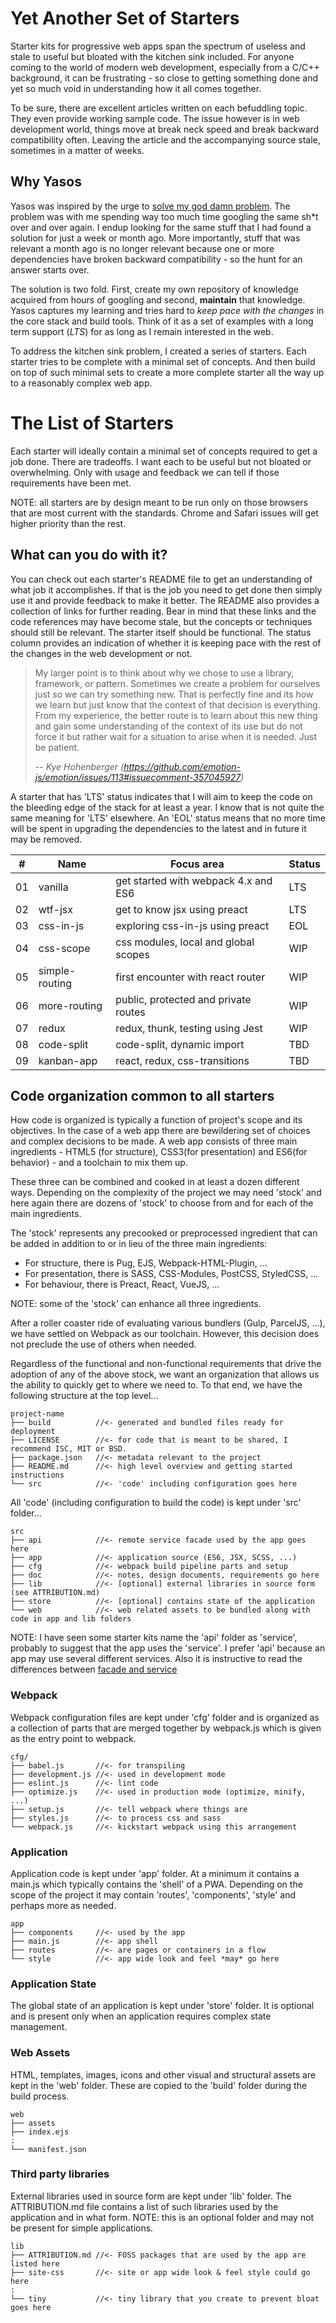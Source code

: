 Yet Another Set of Starters
===========================
Starter kits for progressive web apps span the spectrum of useless and stale to useful but bloated with the kitchen sink included. For anyone coming to the world of modern web development, especially from a C/C++ background, it can be frustrating - so close to getting something done and yet so much void in understanding how it all comes together.

To be sure, there are excellent articles written on each befuddling topic. They even provide working sample code. The issue however is in web development world, things move at break neck speed and break backward compatibility often. Leaving the article and the accompanying source stale, sometimes in a matter of weeks.

Why Yasos
---------
Yasos was inspired by the urge to [solve my god damn problem](https://mxstbr.blog/2017/02/creating-open-source-projects/). The problem was with me spending way too much time googling the same sh\*t over and over again. I endup looking for the same stuff that I had found a solution for just a week or month ago. More importantly, stuff that was relevant a month ago is no longer relevant because one or more dependencies have broken backward compatibility - so the hunt for an answer starts over.

The solution is two fold. First, create my own repository of knowledge acquired from hours of googling and second, **maintain** that knowledge. Yasos captures my learning and tries hard to *keep pace with the changes* in the core stack and build tools. Think of it as a set of examples with a long term support (*LTS*) for as long as I remain interested in the web.

To address the kitchen sink problem, I created a series of starters. Each starter tries to be complete with a minimal set of concepts. And then build on top of such minimal sets to create a more complete starter all the way up to a reasonably complex web app.

The List of Starters
====================
Each starter will ideally contain a minimal set of concepts required to get a job done. There are tradeoffs. I want each to be useful but not bloated or overwhelming. Only with usage and feedback we can tell if those requirements have been met.

NOTE: all starters are by design meant to be run only on those browsers that are most current with the standards. Chrome and Safari issues will get higher priority than the rest.

What can you do with it?
------------------------
You can check out each starter's README file to get an understanding of what job it accomplishes. If that is the job you need to get done then simply use it and provide feedback to make it better. The README also provides a collection of links for further reading. Bear in mind that these links and the code references may have become stale, but the concepts or techniques should still be relevant. The starter itself should be functional. The status column provides an indication of whether it is keeping pace with the rest of the changes in the web development or not.

> My larger point is to think about why we chose to use a library, framework,
> or pattern. Sometimes we create a problem for ourselves just so we can try
> something new. That is perfectly fine and its how we learn but just know that
> the context of that decision is everything. From my experience, the better
> route is to learn about this new thing and gain some understanding of the
> context of its use but do not force it but rather wait for a situation to
> arise when it is needed. Just be patient.
>
> -- <cite>Kye Hohenberger (https://github.com/emotion-js/emotion/issues/113#issuecomment-357045927)</cite>

A starter that has 'LTS' status indicates that I will aim to keep the code on the bleeding edge of the stack for at least a year. I know that is not quite the same meaning for 'LTS' elsewhere. An 'EOL' status means that no more time will be spent in upgrading the dependencies to the latest and in future it may be removed.

| #  | Name           | Focus area                                     | Status |
|----|----------------|------------------------------------------------|--------|
| 01 | vanilla        | get started with webpack 4.x and ES6           | LTS    |
| 02 | wtf-jsx        | get to know jsx using preact                   | LTS    |
| 03 | css-in-js      | exploring css-in-js using preact               | EOL    |
| 04 | css-scope      | css modules, local and global scopes           | WIP    |
| 05 | simple-routing | first encounter with react router              | WIP    |
| 06 | more-routing   | public, protected and private routes           | WIP    |
| 07 | redux          | redux, thunk, testing using Jest               | WIP    |
| 08 | code-split     | code-split, dynamic import                     | TBD    |
| 09 | kanban-app     | react, redux, css-transitions                  | TBD    |

Code organization common to all starters
----------------------------------------
How code is organized is typically a function of project's scope and its objectives. In the case of a web app there are bewildering set of choices and complex decisions to be made. A web app consists of three main ingredients - HTML5 (for structure), CSS3(for presentation) and ES6(for behavior) - and a toolchain to mix them up.

These three can be combined and cooked in at least a dozen different ways. Depending on the complexity of the project we may need 'stock' and here again there are dozens of 'stock' to choose from and for each of the main ingredients.

The 'stock' represents any precooked or preprocessed ingredient that can be added in addition to or in lieu of the three main ingredients:

- For structure, there is Pug, EJS, Webpack-HTML-Plugin, ...
- For presentation, there is SASS, CSS-Modules, PostCSS, StyledCSS, ...
- For behaviour, there is Preact, React, VueJS, ...

NOTE: some of the 'stock' can enhance all three ingredients.

After a roller coaster ride of evaluating various bundlers (Gulp, ParcelJS, ...), we have settled on Webpack as our toolchain. However, this decision does not preclude the use of others  when needed.

Regardless of the functional and non-functional requirements that drive the adoption of any of the above stock, we want an organization that allows us the ability to quickly get to where we need to. To that end, we have the following structure at the top level...

```console
project-name
├── build          //<- generated and bundled files ready for deployment
├── LICENSE        //<- for code that is meant to be shared, I recommend ISC, MIT or BSD.
├── package.json   //<- metadata relevant to the project
├── README.md      //<- high level overview and getting started instructions
└── src            //<- 'code' including configuration goes here
```

All 'code' (including configuration to build the code) is kept under 'src' folder...

```console
src
├── api            //<- remote service facade used by the app goes here
├── app            //<- application source (ES6, JSX, SCSS, ...)
├── cfg            //<- webpack build pipeline parts and setup
├── doc            //<- notes, design documents, requirements go here
├── lib            //<- [optional] external libraries in source form (see ATTRIBUTION.md)
├── store          //<- [optional] contains state of the application
└── web            //<- web related assets to be bundled along with code in app and lib folders
```
NOTE: I have seen some starter kits name the 'api' folder as 'service', probably to suggest that the app uses the 'service'. I prefer 'api' because an app may use several different services. Also it is instructive to read the differences between  [facade and service](https://stackoverflow.com/questions/15038324/are-the-roles-of-a-service-and-a-fa%c3%a7ade-similar#15079958)

### Webpack ###
Webpack configuration files are kept under 'cfg' folder and is organized as a collection of parts that are merged together by webpack.js which is given as the entry point to webpack.

```console
cfg/
├── babel.js       //<- for transpiling
├── development.js //<- used in development mode
├── eslint.js      //<- lint code
├── optimize.js    //<- used in production mode (optimize, minify, ...)
├── setup.js       //<- tell webpack where things are
├── styles.js      //<- to process css and sass
└── webpack.js     //<- kickstart webpack using this arrangement
```

### Application ###
Application code is kept under 'app' folder. At a minimum it contains a main.js which typically contains the 'shell' of a PWA. Depending on the scope of the project it may contain 'routes', 'components', 'style' and perhaps more as needed.

```console
app
├── components     //<- used by the app
├── main.js        //<- app shell
├── routes         //<- are pages or containers in a flow
└── style          //<- app wide look and feel *may* go here
```
### Application State ###
The global state of an application is kept under 'store' folder. It is optional and is present only when an application requires complex state management.

### Web Assets ###
HTML, templates, images, icons and other visual and structural assets are kept in the 'web' folder. These are copied to the 'build' folder during the build process.

```console
web
├── assets
├── index.ejs
:
└── manifest.json
```

### Third party libraries ###
External libraries used in source form are kept under 'lib' folder. The ATTRIBUTION.md file contains a list of such libraries used by the application and in what form. NOTE: this is an optional folder and may not be present for simple applications.

```console
lib
├── ATTRIBUTION.md //<- FOSS packages that are used by the app are listed here
├── site-css       //<- site or app wide look & feel style could go here
:
└── tiny           //<- tiny library that you create to prevent bloat goes here
```

